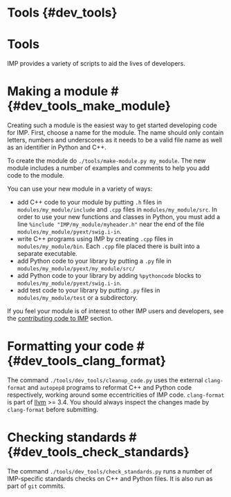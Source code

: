 Tools {#dev_tools}
=====

# Tools #

IMP provides a variety of scripts to aid the lives of developers.

# Making a module # {#dev_tools_make_module}

Creating such a module is the easiest way to get started developing
code for IMP. First, choose a name for the module.  The name should
only contain letters, numbers and underscores as it needs to be a
valid file name as well as an identifier in Python and C++.

To create the module do `./tools/make-module.py my_module`. The new
module includes a number of examples and comments to help you add code
to the module.

You can use your new module in a variety of ways:
- add C++ code to your module by putting `.h` files in
  `modules/my_module/include` and `.cpp` files in
  `modules/my_module/src`. In order to use your new
  functions and classes in Python, you must add a line
  `%include "IMP/my_module/myheader.h"` near the end of the
  file `modules/my_module/pyext/swig.i-in`.
- write C++ programs using IMP by creating `.cpp` files in
      `modules/my_module/bin`. Each `.cpp` file placed there
      is built into a separate executable.
- add Python code to your library by putting a `.py` file in
      `modules/my_module/pyext/my_module/src/`
- add Python code to your library by adding
      `%pythoncode` blocks to `modules/my_module/pyext/swig.i-in`.
- add test code to your library by putting `.py` files in
      `modules/my_module/test` or a subdirectory.

If you feel your module is of interest to other IMP users and
developers, see the [contributing code to IMP](#devguide_contributing) section.

# Formatting your code # {#dev_tools_clang_format}

The command `./tools/dev_tools/cleanup_code.py` uses the external
`clang-format` and `autopep8` programs to reformat C++ and Python code
respectively, working around some eccentricities of IMP code. `clang-format`
is part of [llvm](http://llvm.org) >= 3.4. You should always inspect the
changes made by `clang-format` before submitting.

# Checking standards # {#dev_tools_check_standards}

The command `./tools/dev_tools/check_standards.py` runs a number of
IMP-specific standards
checks on C++ and Python files. It is also run as part of `git` commits.
